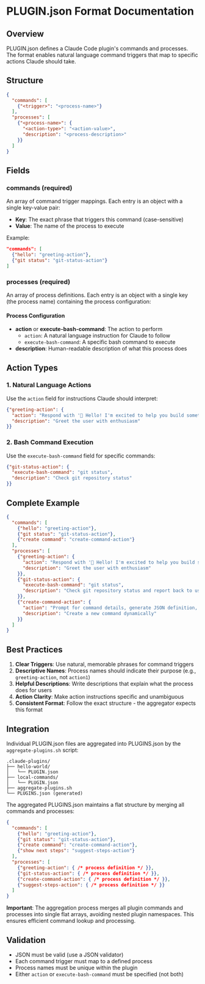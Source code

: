 # PLUGIN.json Format Documentation

## Overview

PLUGIN.json defines a Claude Code plugin's commands and processes. The format enables natural language command triggers that map to specific actions Claude should take.

## Structure

```json
{
  "commands": [
    {"<trigger>": "<process-name>"}
  ],
  "processes": [
    {"<process-name>": {
      "<action-type>": "<action-value>",
      "description": "<process-description>"
    }}
  ]
}
```

## Fields

### commands (required)
An array of command trigger mappings. Each entry is an object with a single key-value pair:
- **Key**: The exact phrase that triggers this command (case-sensitive)
- **Value**: The name of the process to execute

Example:
```json
"commands": [
  {"hello": "greeting-action"},
  {"git status": "git-status-action"}
]
```

### processes (required)
An array of process definitions. Each entry is an object with a single key (the process name) containing the process configuration:

#### Process Configuration
- **action** or **execute-bash-command**: The action to perform
  - `action`: A natural language instruction for Claude to follow
  - `execute-bash-command`: A specific bash command to execute
- **description**: Human-readable description of what this process does

## Action Types

### 1. Natural Language Actions
Use the `action` field for instructions Claude should interpret:

```json
{"greeting-action": {
  "action": "Respond with '🌟 Hello! I'm excited to help you build something amazing today!'",
  "description": "Greet the user with enthusiasm"
}}
```

### 2. Bash Command Execution
Use the `execute-bash-command` field for specific commands:

```json
{"git-status-action": {
  "execute-bash-command": "git status",
  "description": "Check git repository status"
}}
```

## Complete Example

```json
{
  "commands": [
    {"hello": "greeting-action"},
    {"git status": "git-status-action"},
    {"create command": "create-command-action"}
  ],
  "processes": [
    {"greeting-action": {
      "action": "Respond with '🌟 Hello! I'm excited to help you build something amazing today!'",
      "description": "Greet the user with enthusiasm"
    }},
    {"git-status-action": {
      "execute-bash-command": "git status",
      "description": "Check git repository status and report back to user"
    }},
    {"create-command-action": {
      "action": "Prompt for command details, generate JSON definition, and save to commands.json",
      "description": "Create a new command dynamically"
    }}
  ]
}
```

## Best Practices

1. **Clear Triggers**: Use natural, memorable phrases for command triggers
2. **Descriptive Names**: Process names should indicate their purpose (e.g., `greeting-action`, not `action1`)
3. **Helpful Descriptions**: Write descriptions that explain what the process does for users
4. **Action Clarity**: Make action instructions specific and unambiguous
5. **Consistent Format**: Follow the exact structure - the aggregator expects this format

## Integration

Individual PLUGIN.json files are aggregated into PLUGINS.json by the `aggregate-plugins.sh` script:

```
.claude-plugins/
├── hello-world/
│   └── PLUGIN.json
├── local-commands/
│   └── PLUGIN.json
├── aggregate-plugins.sh
└── PLUGINS.json (generated)
```

The aggregated PLUGINS.json maintains a flat structure by merging all commands and processes:
```json
{
  "commands": [
    {"hello": "greeting-action"},
    {"git status": "git-status-action"},
    {"create command": "create-command-action"},
    {"show next steps": "suggest-steps-action"}
  ],
  "processes": [
    {"greeting-action": { /* process definition */ }},
    {"git-status-action": { /* process definition */ }},
    {"create-command-action": { /* process definition */ }},
    {"suggest-steps-action": { /* process definition */ }}
  ]
}
```

**Important**: The aggregation process merges all plugin commands and processes into single flat arrays, avoiding nested plugin namespaces. This ensures efficient command lookup and processing.

## Validation

- JSON must be valid (use a JSON validator)
- Each command trigger must map to a defined process
- Process names must be unique within the plugin
- Either `action` or `execute-bash-command` must be specified (not both)